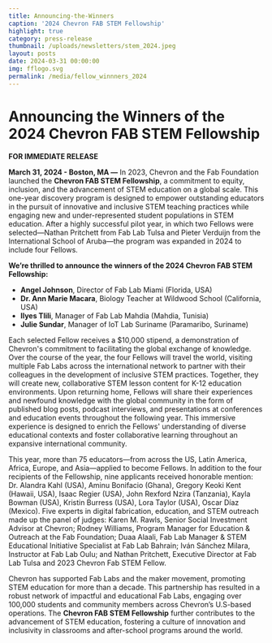 ```yaml
---
title: Announcing-the-Winners
caption: '2024 Chevron FAB STEM Fellowship'
highlight: true
category: press-release
thumbnail: /uploads/newsletters/stem_2024.jpeg
layout: posts
date: 2024-03-31 00:00:00
img: fflogo.svg
permalink: /media/fellow_winnners_2024
---
```


#  Announcing the Winners of the 2024 Chevron FAB STEM Fellowship

**FOR IMMEDIATE RELEASE**


**March 31, 2024 - Boston, MA —** In 2023, Chevron and the Fab Foundation launched the **Chevron FAB STEM Fellowship**, a commitment to equity, inclusion, and the advancement of STEM education on a global scale. This one-year discovery program is designed to empower outstanding educators in the pursuit of innovative and inclusive STEM teaching practices while engaging new and under-represented student populations in STEM education. After a highly successful pilot year, in which two Fellows were selected—Nathan Pritchett from Fab Lab Tulsa and Pieter Verduijn from the International School of Aruba—the program was expanded in 2024 to include four Fellows. 

**We’re thrilled to announce the winners of the 2024 Chevron FAB STEM Fellowship:**
- **Angel Johnson**, Director of Fab Lab Miami (Florida, USA) 
- **Dr. Ann Marie Macara**, Biology Teacher at Wildwood School (California, USA) 
- **Ilyes Tlili**, Manager of Fab Lab Mahdia (Mahdia, Tunisia)
- **Julie Sundar**, Manager of IoT Lab Suriname (Paramaribo, Suriname)

Each selected Fellow receives a $10,000 stipend, a demonstration of Chevron's commitment to facilitating the global exchange of knowledge. Over the course of the year, the four Fellows will travel the world, visiting multiple Fab Labs across the international network to partner with their colleagues in the development of inclusive STEM practices. Together, they will create new, collaborative STEM lesson content for K-12 education environments. Upon returning home, Fellows will share their experiences and newfound knowledge with the global community in the form of published blog posts, podcast interviews, and presentations at conferences and education events throughout the following year. This immersive experience is designed to enrich the Fellows' understanding of diverse educational contexts and foster collaborative learning throughout an expansive international community.

This year, more than 75 educators—from across the US, Latin America, Africa, Europe, and Asia—applied to become Fellows. In addition to the four recipients of the Fellowship, nine applicants received honorable mention: Dr. Alandra Kahl (USA), Aminu Bonifacio (Ghana), Gregory Keoki Kent (Hawaii, USA), Isaac Regier (USA), John Rexford Nzira (Tanzania), Kayla Bowman (USA), Kristin Burress (USA), Lora Taylor (USA), Oscar Díaz (Mexico). Five experts in digital fabrication, education, and STEM outreach made up the panel of judges: Karen M. Rawls, Senior Social Investment Advisor at Chevron; Rodney Williams, Program Manager for Education & Outreach at the Fab Foundation; Duaa Alaali, Fab Lab Manager & STEM Educational Initiative Specialist at Fab Lab Bahrain; Iván Sánchez Milara, Instructor at Fab Lab Oulu; and Nathan Pritchett, Executive Director at Fab Lab Tulsa and 2023 Chevron Fab STEM Fellow.

Chevron has supported Fab Labs and the maker movement, promoting STEM education for more than a decade. This partnership has resulted in a robust network of impactful and educational Fab Labs, engaging over 100,000 students and community members across Chevron’s U.S-based operations. The **Chevron FAB STEM Fellowship** further contributes to the advancement of STEM education, fostering a culture of innovation and inclusivity in classrooms and after-school programs around the world.         


